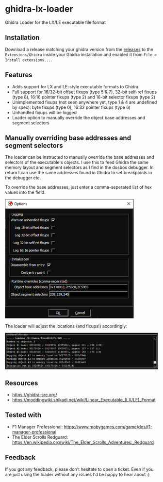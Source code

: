 # ghidra-lx-loader

Ghidra Loader for the LX/LE executable file format

## Installation

Download a release matching your ghidra version from the [releases](https://github.com/yetmorecode/ghidra-lx-loader/releases) to the `Extensions/Ghidra` inside your Ghidra installation and enabled it from `File > Install extensions...`.

## Features

* Adds support for LX and LE-style executable formats to Ghidra
* Full support for 16/32-bit offset fixups (type 5 & 7), 32-bit self-ref fixups (type 8), 16:16 pointer fixups (type 2) and 16-bit selector fixups (type 2)
* Unimplemented fixups (not seen anywhere yet, type 1 & 4 are undefined by spec): byte fixups (type 0), 16:32 pointer fixups (type 6)
* Unhandled fixups will be logged
* Loader option to manually override the object base addresses and segment selectors

## Manually overriding base addresses and segment selectors

The loader can be instructed to manually override the base addresses and selectors of the executable's objects. I use this to feed Ghidra the same memory layout and segment selectors as I find in the dosbox debugger. In return I can use the same addresses found in Ghidra to set breakpoints in the debugger etc.

To override the base addresses, just enter a comma-seperated list of hex values into the field:

![Options](data/options.png)

The loader will adjust the locations (and fixups!) accordingly:

![New locations](data/options2.png)

## Resources

* https://ghidra-sre.org/
* https://moddingwiki.shikadi.net/wiki/Linear_Executable_(LX/LE)_Format

## Tested with

* F1 Manager Professional: https://www.mobygames.com/game/dos/f1-manager-professional
* The Elder Scrolls Redguard: https://en.wikipedia.org/wiki/The_Elder_Scrolls_Adventures:_Redguard

## Feedback

If you got any feedback, please don't hesitate to open a ticket. Even if you are just using the loader without any issues I'd be happy to hear about :)